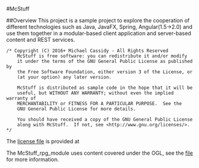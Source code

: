 #McStuff

##Overview
This project is a sample project to explore the cooperation of different technologies
such as Java, JavaFX, Spring, Angular(1.5->2.0) and use them together in a modular-based 
client application and server-based content and REST services.

```
/* Copyright (C) 2016+ Michael Cassidy - All Rights Reserved
	McStuff is free software: you can redistribute it and/or modify
    it under the terms of the GNU General Public License as published by
    the Free Software Foundation, either version 3 of the License, or
    (at your option) any later version.

    McStuff is distributed as sample code in the hope that it will be 
	useful, but WITHOUT ANY WARRANTY; without even the implied warranty of
    MERCHANTABILITY or FITNESS FOR A PARTICULAR PURPOSE.  See the
    GNU General Public License for more details.

    You should have received a copy of the GNU General Public License
    along with McStuff.  If not, see <http://www.gnu.org/licenses/>. 
*/
```

The [license file](https://github.com/mishalas/stuff/tree/dev/McStuff/LICENSE.txt) is provided at 

The McStuff_rpg_module uses content covered under the OGL, see the 
[file](https://github.com/mishalas/stuff/tree/dev/McStuff/OGL.txt) for more
information.
